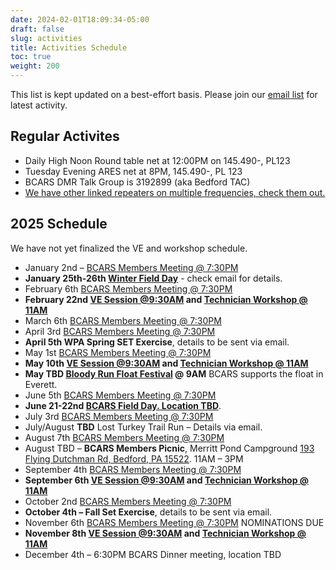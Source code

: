 ```yaml
---
date: 2024-02-01T18:09:34-05:00
draft: false
slug: activities
title: Activities Schedule
toc: true
weight: 200
---
```


This list is kept updated on a best-effort basis. Please join our [email list](https://bcars.groups.io) for latest activity.

## Regular Activites

- Daily High Noon Round table net at 12:00PM on 145.490-, PL123
- Tuesday Evening ARES net at 8PM, 145.490-, PL 123
- BCARS DMR Talk Group is 3192899 (aka Bedford TAC)
- [We have other linked repeaters on multiple frequencies, check them out.](/repeaters/)


## 2025 Schedule

We have not yet finalized the VE and workshop schedule.

- January 2nd – [BCARS Members Meeting @ 7:30PM](/meetings/)
- **January 25th-26th [Winter Field Day](/winterfieldday/)** - check email for details.
- February 6th [BCARS Members Meeting @ 7:30PM](/meetings/)
- **February 22nd [VE Session @9:30AM](/license/) and [Technician Workshop @ 11AM](/workshops/)**
- March 6th [BCARS Members Meeting @ 7:30PM](/meetings/)
- April 3rd [BCARS Members Meeting @ 7:30PM](/meetings/)
- **April 5th WPA Spring SET Exercise**, details to be sent via email.
- May 1st [BCARS Members Meeting @ 7:30PM](/meetings/)
- **May 10th [VE Session @9:30AM](/license/) and [Technician Workshop @ 11AM](/workshops/)**
- **May TBD [Bloody Run Float Festival](https://www.reimagineeverett.com/event-details-registration/bloody-run-float-fest) @ 9AM** BCARS supports the float in Everett.
- June 5th [BCARS Members Meeting @ 7:30PM](/meetings/)
- **June 21-22nd [BCARS Field Day. Location TBD](/fieldday/)**.
- July 3rd [BCARS Members Meeting @ 7:30PM](/meetings/)
- July/August **TBD** Lost Turkey Trail Run – Details via email.
- August 7th [BCARS Members Meeting @ 7:30PM](/meetings/)
- August TBD – **BCARS Members Picnic**, Merritt Pond Campground  [193 Flying Dutchman Rd, Bedford, PA 15522](https://maps.app.goo.gl/7AQsjvUFr3CUP3FaA).  11AM – 3PM
- September 4th [BCARS Members Meeting @ 7:30PM](/meetings/)
- **September 6th [VE Session @9:30AM](/license/) and [Technician Workshop @ 11AM](/workshops/)**
- October 2nd [BCARS Members Meeting @ 7:30PM](/meetings/)
- **October 4th – Fall Set Exercise**, details to be sent via email.
- November 6th [BCARS Members Meeting @ 7:30PM](/meetings/) NOMINATIONS DUE
- **November 8th [VE Session @9:30AM](/license/) and [Technician Workshop @ 11AM](/workshops/)**
- December 4th – 6:30PM BCARS Dinner meeting, location TBD
